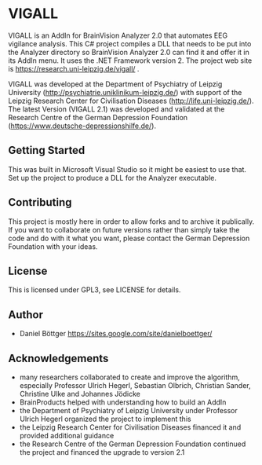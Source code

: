 # VIGALL
VIGALL is an AddIn for BrainVision Analyzer 2.0 that automates EEG vigilance analysis. This C# project compiles a DLL that needs to be put into the Analyzer directory so BrainVision Analyzer 2.0 can find it and offer it in its AddIn menu. It uses the .NET Framework version 2. The project web site is https://research.uni-leipzig.de/vigall/ .

VIGALL was developed at the Department of Psychiatry of Leipzig University (http://psychiatrie.uniklinikum-leipzig.de/) with support of the Leipzig Research Center for Civilisation Diseases (http://life.uni-leipzig.de/). The latest Version (VIGALL 2.1) was developed and validated at the Research Centre of the German Depression Foundation (https://www.deutsche-depressionshilfe.de/).
## Getting Started
This was built in Microsoft Visual Studio so it might be easiest to use that. Set up the project to produce a DLL for the Analyzer executable.
## Contributing
This project is mostly here in order to allow forks and to archive it publically. If you want to collaborate on future versions rather than simply take the code and do with it what you want, please contact the German Depression Foundation with your ideas.
## License
This is licensed under GPL3, see LICENSE for details.
## Author
* Daniel Böttger https://sites.google.com/site/danielboettger/
## Acknowledgements
* many researchers collaborated to create and improve the algorithm, especially Professor Ulrich Hegerl, Sebastian Olbrich, Christian Sander, Christine Ulke and Johannes Jödicke
* BrainProducts helped with understanding how to build an AddIn
* the Department of Psychiatry of Leipzig University under Professor Ulrich Hegerl organized the project to implement this
* the Leipzig Research Center for Civilisation Diseases financed it and provided additional guidance
* the Research Centre of the German Depression Foundation continued the project and financed the upgrade to version 2.1

